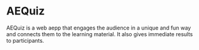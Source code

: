 # AEQuiz
AEQuiz is a web aepp that engages the audience in a unique and fun way and connects them to the learning material. It also gives immediate results to participants.
